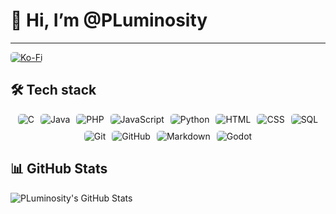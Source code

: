# 👋 Hi, I’m @PLuminosity
---
<a href="https://ko-fi.com/luminositylive" target="_blank">
  <img src="https://img.shields.io/badge/Support%20me%20on-Ko--Fi-F16061?style=for-the-badge&logo=kofi&logoColor=white" alt="Ko-Fi" style="border-radius: 5px;">
</a>

## 🛠 Tech stack
<div style="display: flex; justify-content: center; gap: 10px; flex-wrap: wrap;">
  <img src="https://img.shields.io/badge/C-000000?style=for-the-badge&logo=c&logoColor=white" alt="C" style="border-radius: 5px;">
  <img src="https://img.shields.io/badge/Java-007396?style=for-the-badge&logo=java&logoColor=white" alt="Java" style="border-radius: 5px;">
  <img src="https://img.shields.io/badge/PHP-777BB4?style=for-the-badge&logo=php&logoColor=white" alt="PHP" style="border-radius: 5px;">
  <img src="https://img.shields.io/badge/JavaScript-F7DF1E?style=for-the-badge&logo=javascript&logoColor=black" alt="JavaScript" style="border-radius: 5px;">
  <img src="https://img.shields.io/badge/Python-3776AB?style=for-the-badge&logo=python&logoColor=white" alt="Python" style="border-radius: 5px;">
  <img src="https://img.shields.io/badge/HTML-E34F26?style=for-the-badge&logo=html5&logoColor=white" alt="HTML" style="border-radius: 5px;">
  <img src="https://img.shields.io/badge/CSS-1572B6?style=for-the-badge&logo=css3&logoColor=white" alt="CSS" style="border-radius: 5px;">
  <img src="https://img.shields.io/badge/SQL-4479A1?style=for-the-badge&logo=sql&logoColor=white" alt="SQL" style="border-radius: 5px;">
  <img src="https://img.shields.io/badge/Git-F05032?style=for-the-badge&logo=git&logoColor=white" alt="Git" style="border-radius: 5px;">
  <img src="https://img.shields.io/badge/GitHub-181717?style=for-the-badge&logo=github&logoColor=white" alt="GitHub" style="border-radius: 5px;">
  <img src="https://img.shields.io/badge/Markdown-000000?style=for-the-badge&logo=markdown&logoColor=white" alt="Markdown" style="border-radius: 5px;">
  <img src="https://img.shields.io/badge/Godot-358F5B?style=for-the-badge&logo=godotengine&logoColor=white" alt="Godot" style="border-radius: 5px;">
</div>

## 📊 GitHub Stats
![PLuminosity's GitHub Stats](#)

